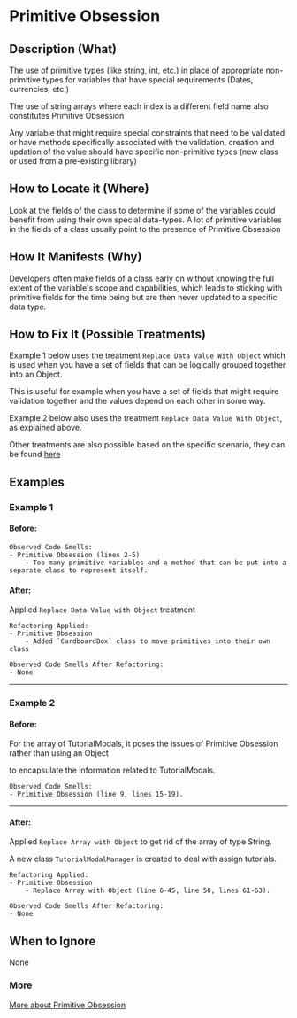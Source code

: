 # Primitive Obsession
## Description (What)

The use of primitive types (like string, int, etc.) in place of appropriate non-primitive types for variables that have special requirements (Dates, currencies, etc.)

The use of string arrays where each index is a different field name also constitutes Primitive Obsession

Any variable that might require special constraints that need to be validated or have methods specifically associated with the validation, creation and updation of the value should have specific non-primitive types (new class or used from a pre-existing library)

## How to Locate it (Where)

Look at the fields of the class to determine if some of the variables could benefit from using their own special data-types. A lot of primitive variables in the fields of a class usually point to the presence of Primitive Obsession

## How It Manifests (Why)

Developers often make fields of a class early on without knowing the full extent of the variable's scope and capabilities, which leads to sticking with primitive fields for the time being but are then never updated to a specific data type.

## How to Fix It (Possible Treatments)

Example 1 below uses the treatment `Replace Data Value With Object` which is used when you have a set of fields that can be logically grouped together into an Object. 

This is useful for example when you have a set of fields that might require validation together and the values depend on each other in some way.

Example 2 below also uses the treatment `Replace Data Value With Object`, as explained above.

Other treatments are also possible based on the specific scenario, they can be found [here](https://refactoring.guru/smells/primitive-obsession#:~:text=Treatment)

## Examples

### Example 1

#### Before:

```
Observed Code Smells:
- Primitive Obsession (lines 2-5)
    - Too many primitive variables and a method that can be put into a separate class to represent itself.
```

#### After:
Applied `Replace Data Value with Object` treatment

```
Refactoring Applied:
- Primitive Obsession
    - Added `CardboardBox` class to move primitives into their own class
```

```
Observed Code Smells After Refactoring:
- None
```

---

### Example 2

#### Before:

For the array of TutorialModals, it poses the issues of Primitive Obsession rather than using an Object

to encapsulate the information related to TutorialModals.

```
Observed Code Smells:
- Primitive Obsession (line 9, lines 15-19).
```

---

#### After:

Applied `Replace Array with Object` to get rid of the array of type String.

A new class `TutorialModalManager` is created to deal with assign tutorials.

```
Refactoring Applied:
- Primitive Obsession
    - Replace Array with Object (line 6-45, line 50, lines 61-63).
```

```
Observed Code Smells After Refactoring:
- None
```

## When to Ignore

None

### More

[More about Primitive Obsession](https://refactoring.guru/smells/primitive-obsession)
